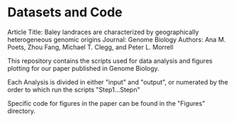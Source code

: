 Datasets and Code
==================

Article Title: Baley landraces are characterized by geographically heterogeneous genomic origins
Journal: Genome Biology
Authors: Ana M. Poets, Zhou Fang, Michael T. Clegg, and Peter L. Morrell

This repository contains the scripts used for data analysis and figures plotting for our paper 
published in Genome Biology.

Each Analysis is divided in either "input" and "output", or numerated by the order to which run the scripts "Step1...Stepn"

Specific code for figures in the paper can be found in the "Figures" directory.
